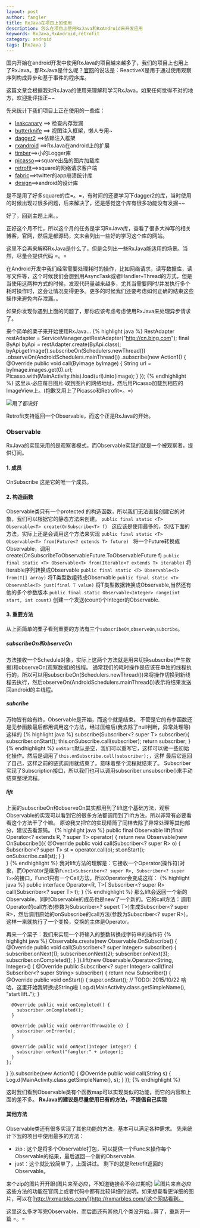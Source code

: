 ```yaml
---
layout: post
author: fangler
title: RxJava在项目上的使用
description: 怎么在项目上使用RxJava和RxAndroid来开发应用
keywords: RxJava,RxAndroid,retrofit
category: android
tags: [RxJava ]
---
```


国内开始在android开发中使用RxJava的项目越来越多了，我们的项目上也用上了RxJava。那RxJava是什么呢？[官网](http://reactivex.io/intro.html)的说法是：ReactiveX是用于通过使用观察序列构成异步和基于事件的程序库。

这篇文章会根据我对RxJava的使用来理解和学习RxJava，如果任何觉得不对的地方，欢迎批评指正~~

先来统计下我们项目上正在使用的一些库：
- [leakcanary](https://github.com/square/leakcanary)    ==> 检查内存泄漏
- [butterknife](https://github.com/JakeWharton/butterknife)  ==> 视图注入框架，懒人专用~
- [dagger2](https://github.com/google/dagger) ==>依赖注入框架
- [rxandroid](https://github.com/ReactiveX/RxAndroid) ==>RxJava在android上的扩展
- [timber](https://github.com/JakeWharton/timber)==>小的Logger库
- [picasso](https://github.com/square/picasso)==>square出品的图片加载库
- [retrofit](https://github.com/square/retrofit)==>square的网络请求客户端
- [fabric](https://get.fabric.io/)==>twitter的app崩溃统计库
- [design](http://developer.android.com/intl/zh-cn/design/index.html)==>android的设计库

是不是用了好多square的库=。=，有时间的还要学习下dagger2的库，当时使用的时候出现过很多问题，后来解决了，还是感觉这个库有很多功能没有发掘~~

好了，回到主题上来。。

正好这个月不忙，所以这个月的任务是学习RxJava库，查看了很多大神写的相关博客，官网，然后是都源码，文末会列出一些好的学习这个库的网站。

这里不会再来解释RxJava是什么了，但是会列出一些RxJava能适用的场景。当然，尽量会提供代码 =。=

在Android开发中我们经常需要处理耗时的操作，比如网络请求，读写数据库，读写文件等，这个时候我们会想到用AsyncTask或者Handler+Thread的方式，但是当使用这两种方式的时候，发现代码量越来越多，尤其当需要同时/并发执行多个耗时操作时，这会让情况变得更多。更多的时候我们还要考虑如何正确的结束这些操作来避免内存泄漏。。

如果你发现你遇到上面的问题了，那你应该考虑考虑使用RxJava来处理异步请求了。

来个简单的栗子来开始使用RxJava...
{% highlight java %}
RestAdapter restAdapter = ServiceManager.getRestAdapter("http://cn.bing.com");
final ByApi byApi = restAdapter.create(ByApi.class);
byApi.getImage().subscribeOn(Schedulers.newThread())
    .observeOn(AndroidSchedulers.mainThread())
    .subscribe(new Action1<ByImage>() {
      @Override public void call(ByImage byImage) {
        String url = byImage.images.get(0).url;
        Picasso.with(MainActivity.this).load(url).into(image);
      }
    });
{% endhighlight %}
这里从·必应每日图片·取到图片的网络地址，然后用Picasso加载到相应的ImageView上。(抱歉又用上了Picasso和Retrofit=。=)

![用了都说好](http://img1.gamersky.com/image2014/03/20140321p_6/gamersky_08small_16_201432188AD7.jpg)

Retrofit支持返回一个Observable<T>，而这个正是RxJava的开始。

### Observable
RxJava的实现采用的是观察者模式，而Observable实现的就是一个被观察者，提供订阅。

#### 1. 成员
OnSubscribe 这是它的唯一个成员。 

#### 2. 构造函数
Observable类只有一个protected 的构造函数，所以我们无法直接创建它的对象，我们可以根据它的静态方法来创建。
`public final static <T> Observable<T> create(OnSubscribe<T> f) `
这应该是使用最多的，包括下面的方法，实际上还是会调用这个方法来实现
`public final static <T> Observable<T> from(Future<? extends T> future) `
将一个Future转换成Observable，调用create(OnSubscribeToObservableFuture.ToObservableFuture f)
`public final static <T> Observable<T> from(Iterable<? extends T> iterable)`
将Iterable序列转换成Observable
`public final static <T> Observable<T> from(T[] array)`
将T类型数组转成Observable
`public final static <T> Observable<T> just(final T value)`
将T类型数据转换成Observable,当然还有他的多个参数版本
`public final static Observable<Integer> range(int start, int count)`
创建一个发送(count)个Integer的Observable.

#### 3. 重要方法
从上面简单的栗子看到重要的方法有三个`subscribeOn`,`observeOn`,`subcribe`。

##### subscribeOn和observeOn
方法接收一个Schedule对象，实际上这两个方法就是用来切换subscribe(产生数据)和observeOn(观察数据)的线程。
通常我们的耗时操作是应该在单独的线程执行的，所以可以用subscribeOn(Schedulers.newThread())来将操作切换到新线程去执行，然后observeOn(AndroidSchedulers.mainThread())表示将结果发送回android的主线程。

##### subcribe
万物皆有始有终，Observable是开始，而这个就是结束。
不管是它的有参函数还是无参函数最后都用调用这个方法，经过压缩后(我去除了null判断，异常处理等)这样的
{% highlight java %}
subscribe(Subscriber<? super T> subscriber){
     subscriber.onStart();
     this.onSubscribe.call(subscriber);
     return subscriber;
}
{% endhighlight %}
`onStart`默认是空，我们可以重写它，这样可以做一些初始化操作。然后是调用了`this.onSubscribe.call(subscriber);`，这样
最后它返回了自己，这样之前的链式调用就结束了。意味着整个流程就结束了。
Subscriber实现了Subscription接口，所以我们也可以调用subscriber.unsubscribe()来手动结束整理流程。

##### lift
上面的subscribeOn和observeOn其实都用到了lift这个基础方法，观察Observable的实现可以看到它的很多方法都调用到了lift方法，所以非常有必要看看这个方法干了个嘛。
原谅我又把它的实现精简了同样去除了异常处理等其他部分，建议去看源码。
{% highlight java %}
public final <R> Observable<R> lift(final Operator<? extends R, ? super T> operator) {
     return new Observable<R>(new OnSubscribe<R>()){
     @Override
     public void call(Subscriber<? super R> o) {
          Subscriber<? super T> st = operator.call(o);
          st.onStart();
          onSubscribe.call(st);
          }
     }   
}
{% endhighlight %}
我对lift方法的理解是：它接收一个Operator(操作符)对象，而Operator是继承`Func1<Subscriber<? super R>, Subscriber<? super T>>`的接口，Func1只有一个Call方法，所以Operator会变成这样：
{% highlight java %}
public interface Operator<R, T>{
     Subscriber<? super R> call(Subscriber<? super T> t);
}
{% endhighlight %}
那么lift会返回一个新的Observable，同时Observable的成员也是new了一个新的。它的call方法：调用Operator的call方法(参数为Subscriber<? supert T>)生成Subscriber<? super R>，然后调用原始的onSubscribe的call方法(参数为Subscriber<? super R>)。这样一来就执行了一个变换，变换的主体是Operator。

再来一个栗子：我们来实现一个将输入的整数转换成字符串的操作符
{% highlight java %}
Observable.create(new Observable.OnSubscribe<Integer>() {
  @Override public void call(Subscriber<? super Integer> subscriber) {
    subscriber.onNext(1);
    subscriber.onNext(2);
    subscriber.onNext(3);
    subscriber.onCompleted();
  }
}).lift(new Observable.Operator<String, Integer>() {
  @Override public Subscriber<? super Integer> call(final Subscriber<? super String> subscriber) {
    return new Subscriber<Integer>() {
      @Override public void onStart() {
        super.onStart();
        // TODO: 2015/10/22 哈哈，这里开始我转换成String啦
        Log.d(MainActivity.class.getSimpleName(), "start lift..");
      }

      @Override public void onCompleted() {
        subscriber.onCompleted();
      }

      @Override public void onError(Throwable e) {
        subscriber.onError(e);
      }

      @Override public void onNext(Integer integer) {
        subscriber.onNext("fangler:" + integer);
      }
    };
  }
}).subscribe(new Action1<String>() {
  @Override public void call(String s) {
    Log.d(MainActivity.class.getSimpleName(), s);
  }
});
{% endhighlight %}

这时我们看到Observable类有个函数map可以实现类似的功能，而它的内容和上面的差不多。
**RxJava的建议是尽量使用已有的方法，不提倡自己实现** 

#### 其他方法
Observable类还有很多实现了其他功能的方法，基本可以满足各种需求。 
先来统计下我的项目中使用最多的方法：
+ zip : 这个是将多个Observable打包，可以提供一个Func来操作每个Observable的结果，最后返回一个新的Observable.
+ just：这个就比较简单了，上面讲过。
剩下的就是Retrofit返回的Observable。

来个zip的图片开开眼(图片来至必应，不知道链接会不会过期呢)
![图片来自必应](http://tse4.mm.bing.net/th?id=OIP.M1853118946b5772e7cdb4f4addfdf7bco0&amp;pid=15.1)
这些方法的功能在官网上或者代码中都有比较详细的说明。如果想查看更详细的图片，可以在[http://rxmarbles.com/](http://rxmarbles.com/)这个网站看到。

这里这么多才写完Observable，而后面还有其他几个类没开始...算了，重新开一篇 =。=


